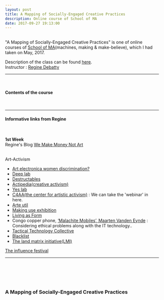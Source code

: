 ```yaml
---
layout: post
title: A Mapping of Socially-Engaged Creative Practices
description: Online course of School of MA
date: 2017-09-27 19:13:00
---
```


<br/>
"A Mapping of Socially-Engaged Creative Practices" is one of online courses of <a href="http://schoolofma.org" target="blank">School of MA</a>(machines, making & make-believe), which I had taken on May, 2017.

<p>
Description of the class can be found <a href="http://schoolofma.org/mapping-of/" target="blank">here</a>.
<br/>
Instructor : <a href="http://we-make-money-not-art.com/" target="blank">Regine Debatty</a>
</p>

***

<br/>
<h4>Contents of the course</h4>
<br/>

***

<h4>Informative links from Regine</h4>
<br/>
<p>
<strong>1st Week</strong>
<br/>
Regine's Blog <a href="http://we-make-money-not-art.com/" target="blank">We Make Money Not Art</a>
<br/><br/>

Art-Activism
<ul>
<li>
<a href="https://www.theguardian.com/science/the-h-word/2016/sep/12/ars-electronica-festival-gender
https://www.artsy.net/article/artsy-editorial-venice-biennale-artists-numbers" target="blank">Art electronica women discrimination?</a>
</li>
<li>
<a href="http://www.deeplab.net/" target="blank">Deep lab</a>
</li>
<li>
<a href="http://destructables.org/" target="blank">Destructables</a>
</li>
<li>
<a href="https://actipedia.org/" target="blank">Actipedia(creative activism)</a>
</li>
<li>
<a href="http://yeslab.org/" target="blank">Yes lab</a>
</li>
<li>
<a href="https://artisticactivism.org/" target="blank">C4AA(the center for artistic activism)</a> : We can take the 'webinar' in here.
</li>
<li>
<a href="http://www.arte-util.org/" target="blank">Arte util</a>
</li>
<li>
<a href="http://makinguse.artmuseum.pl/en/" target="blank">Making use exhibition</a>
</li>
<li>
<a href="http://creativetime.org/programs/archive/2011/livingasform/archive.htm" target="blank">Living as Form</a>
</li>
<li>
Congo copper phone, <a href="http://www.maartenvandeneynde.com/?rd_project=malachite-mobiles&lang=en" target="blank">‘Malachite Mobiles’, Maarten Vanden Eynde</a> : Considering ethical problems along with the IT technology..
</li>
<li>
<a href="https://tacticaltech.org/" target="blank">Tactical Technology Collective</a>
</li>
<li>
<a href="https://blackl.st/" target="blank">Blacklist</a>
</li>
<li>
<a href="http://landmatrix.org/en/" target="blank">The land matrix initiative(LMI)</a>
</li>
</ul>

<a href="http://theinfluencers.org/en/node/1857" target="blank">The influence festival</a>


</p>

***


<br/>


<br/><br/>
### A Mapping of Socially-Engaged Creative Practices
